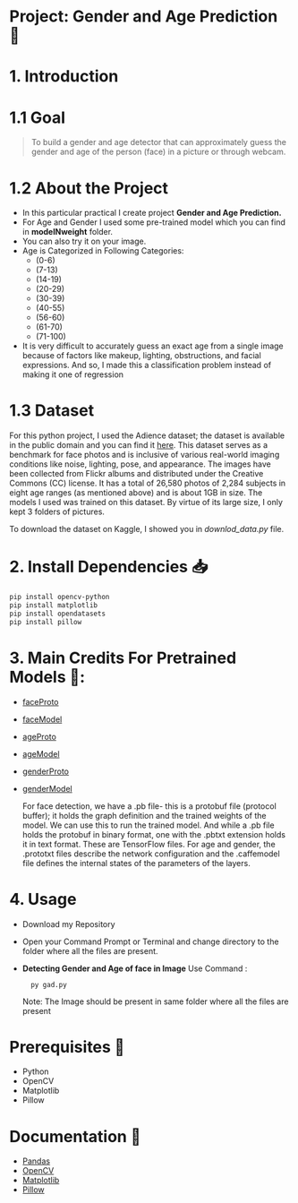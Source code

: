 # Project: Gender and Age Prediction 🏹

# 1. Introduction

# 1.1   Goal

> To build a gender and age detector that can approximately guess the gender and age of the person (face) in a picture or through webcam.

# 1.2   About the Project

* In this particular practical I create project **Gender and Age Prediction.**
* For Age and Gender I used some pre-trained model which you can find in **modelNweight** folder.
* You can also try it on your image.
* Age is Categorized in Following Categories:
  * (0-6)
  * (7-13)
  * (14-19)
  * (20-29)
  * (30-39)
  * (40-55)
  * (56-60)
  * (61-70)
  * (71-100)
* It is very difficult to accurately guess an exact age from a single image because of factors like makeup, lighting, obstructions, and facial expressions. And so, I made this a classification problem instead of making it one of regression

# 1.3  Dataset

For this python project, I used the Adience dataset; the dataset is available in the public domain and you can find it [here](https://www.kaggle.com/ttungl/adience-benchmark-gender-and-age-classification). This dataset serves as a benchmark for face photos and is inclusive of various real-world imaging conditions like noise, lighting, pose, and appearance. The images have been collected from Flickr albums and distributed under the Creative Commons (CC) license. It has a total of 26,580 photos of 2,284 subjects in eight age ranges (as mentioned above) and is about 1GB in size. The models I used was trained on this dataset. By virtue of its large size, I only kept 3 folders of pictures.

To download the dataset on Kaggle, I showed you in *downlod_data.py*  file.

# 2.  Install Dependencies 📥

```bash
pip install opencv-python
pip install matplotlib
pip install opendatasets
pip install pillow
```

# 3. Main Credits For Pretrained Models 🌟:

- [faceProto](https://github.com/opencv/opencv/blob/master/samples/dnn/face_detector/opencv_face_detector.pbtxt)
- [faceModel](https://github.com/spmallick/learnopencv/blob/master/AgeGender/opencv_face_detector_uint8.pb)
- [ageProto](https://github.com/spmallick/learnopencv/blob/master/AgeGender/age_deploy.prototxt)
- [ageModel](https://github.com/GilLevi/AgeGenderDeepLearning/blob/master/models/age_net.caffemodel)
- [genderProto](https://github.com/spmallick/learnopencv/blob/master/AgeGender/gender_deploy.prototxt)
- [genderModel](https://github.com/eveningglow/age-and-gender-classification/blob/master/model/gender_net.caffemodel)

  For face detection, we have a .pb file- this is a protobuf file (protocol buffer); it holds the graph definition and the trained weights of the model. We can use this to run the trained model. And while a .pb file holds the protobuf in binary format, one with the .pbtxt extension holds it in text format. These are TensorFlow files. For age and gender, the .prototxt files describe the network configuration and the .caffemodel file defines the internal states of the parameters of the layers.

# 4. Usage

* Download my Repository
* Open your Command Prompt or Terminal and change directory to the folder where all the files are present.
* **Detecting Gender and Age of face in Image** Use Command :

  ```
    py gad.py
  ```

  Note: The Image should be present in same folder where all the files are present

# Prerequisites 🚀

* Python
* OpenCV
* Matplotlib
* Pillow

# Documentation 🎯

* [Pandas](https://pandas.pydata.org/docs/)
* [OpenCV](https://opencv.org/)
* [Matplotlib](https://matplotlib.org/stable/contents.html)
* [Pillow](https://pillow.readthedocs.io/en/stable/index.html)
